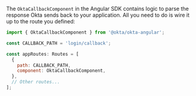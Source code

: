 The `OktaCallbackComponent` in the Angular SDK contains logic to parse the response Okta sends back to your application. All you need to do is wire it up to the route you defined:

```javascript
import { OktaCallbackComponent } from '@okta/okta-angular';

const CALLBACK_PATH = 'login/callback';

const appRoutes: Routes = [
  {
    path: CALLBACK_PATH,
    component: OktaCallbackComponent,
  },
  // Other routes...
];
```
